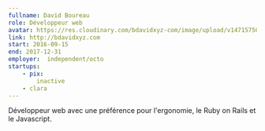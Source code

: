 ```yaml
---
fullname: David Boureau
role: Développeur web
avatar: https://res.cloudinary.com/bdavidxyz-com/image/upload/v1471575050/menice3_reoxvv.png
link: http://bdavidxyz.com
start: 2016-09-15
end: 2017-12-31
employer:  independent/octo
startups:
    - pix:
        inactive
    - clara
---
```


Développeur web avec une préférence pour l'ergonomie, le Ruby on Rails et le Javascript.
